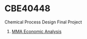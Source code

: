 # CBE40448
Chemical Process Design Final Project


1. [MMA Economic Analysis](https://github.com/sarahgraney/CBE40448/blob/master/MMA%20Process%20Forecasts.ipynb)
